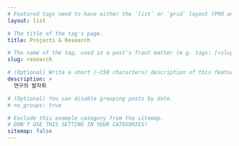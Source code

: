 ```yaml
---
# Featured tags need to have either the `list` or `grid` layout (PRO only).
layout: list

# The title of the tag's page.
title: Projects & Research

# The name of the tag, used in a post's front matter (e.g. tags: [<slug>]).
slug: research

# (Optional) Write a short (~150 characters) description of this featured tag.
description: >
  연구의 발자취

# (Optional) You can disable grouping posts by date.
# no_groups: true

# Exclude this example category from the sitemap.
# DON'T USE THIS SETTING IN YOUR CATEGORIES!
sitemap: false
---
```

